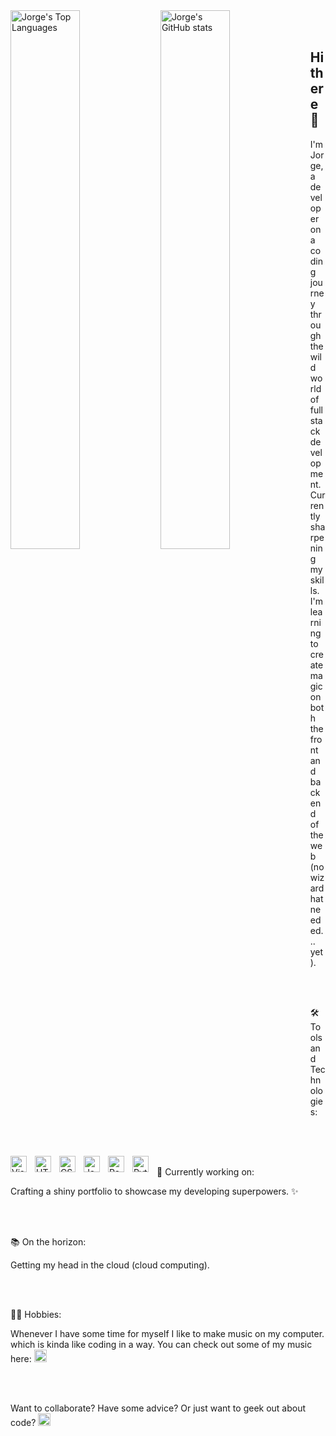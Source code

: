 
<img alt="Jorge's Top Languages" align="left" width="47%" src="https://github-readme-stats.vercel.app/api/top-langs/?username=jjmorenosound&layout=compact"/>

<img alt="Jorge's GitHub stats" align="left" width="47%" src="https://github-readme-stats.vercel.app/api?username=jjmorenosound&show_icons=true"/>

<br>
<br>

## Hi there 👋

I'm Jorge, a developer on a coding journey through the wild world of full stack development. 
<br>
Currently sharpening my skills. I'm learning to create magic on both the front and back end of the web (no wizard hat needed... yet).

<br>
<br>

🛠️ Tools and Technologies:

<img align="left" alt="Visual Studio Code" width="26px" src="https://cdn.jsdelivr.net/gh/devicons/devicon/icons/vscode/vscode-original.svg" style="padding-right:10px;" />
<img align="left" alt="HTML5" width="26px" src="https://cdn.jsdelivr.net/gh/devicons/devicon/icons/html5/html5-original.svg" style="padding-right:10px;" />
<img align="left" alt="CSS3" width="26px" src="https://cdn.jsdelivr.net/gh/devicons/devicon/icons/css3/css3-original.svg" style="padding-right:10px;" />
<img align="left" alt="JavaScript" width="26px" src="https://cdn.jsdelivr.net/gh/devicons/devicon/icons/javascript/javascript-original.svg" style="padding-right:10px;" />
<img align="left" alt="React" width="26px" src="https://cdn.jsdelivr.net/gh/devicons/devicon/icons/react/react-original.svg" style="padding-right:10px;" />
<img align="left" alt="Python" width="26px" src="https://cdn.jsdelivr.net/gh/devicons/devicon@latest/icons/python/python-original-wordmark.svg" style="padding-right:10px;" />

<br>
<br>
<br>

🌱 Currently working on:

Crafting a shiny portfolio to showcase my developing superpowers. ✨

<br>
<br>

📚 On the horizon:

Getting my head in the cloud (cloud computing).


<br>
<br>

🎸🎼 Hobbies:

Whenever I have some time for myself I like to make music on my computer. which is kinda like coding in a way. You can check out some of my music here: 
[<img  alt="Soundcloud" padding-left="5%" width="20px" src="https://user-images.githubusercontent.com/4356939/58271582-60701e80-7d5a-11e9-97d0-74f50349e924.png" style="padding-right:10px;"/>](https://soundcloud.com/jorge-moreno-542744752)

<br>
<br>

Want to collaborate? Have some advice? Or just want to geek out about code? [<img padding-left="5%" width="20px" src="https://img.shields.io/badge/LinkedIn-blue?style=for-the-badge&logo=linkedin&logoColor=white" alt="LinkedIn Badge" style="padding-right:10px;"/>](https://www.linkedin.com/in/jjmorenoaudio/)



